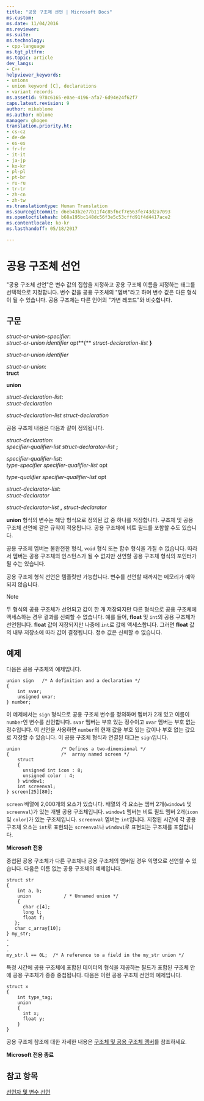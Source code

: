 ```yaml
---
title: "공용 구조체 선언 | Microsoft Docs"
ms.custom: 
ms.date: 11/04/2016
ms.reviewer: 
ms.suite: 
ms.technology:
- cpp-language
ms.tgt_pltfrm: 
ms.topic: article
dev_langs:
- C++
helpviewer_keywords:
- unions
- union keyword [C], declarations
- variant records
ms.assetid: 978c6165-e0ae-4196-afa7-6d94e24f62f7
caps.latest.revision: 9
author: mikeblome
ms.author: mblome
manager: ghogen
translation.priority.ht:
- cs-cz
- de-de
- es-es
- fr-fr
- it-it
- ja-jp
- ko-kr
- pl-pl
- pt-br
- ru-ru
- tr-tr
- zh-cn
- zh-tw
ms.translationtype: Human Translation
ms.sourcegitcommit: d6eb43b2e77b11f4c85f6cf7e563fe743d2a7093
ms.openlocfilehash: b68a195bc148dc56f3e5c53cffd91f4d4417ace2
ms.contentlocale: ko-kr
ms.lasthandoff: 05/18/2017

---
```

# <a name="union-declarations"></a>공용 구조체 선언
"공용 구조체 선언"은 변수 값의 집합을 지정하고 공용 구조체 이름을 지정하는 태그를 선택적으로 지정합니다. 변수 값을 공용 구조체의 "멤버"라고 하며 변수 값은 다른 형식이 될 수 있습니다. 공용 구조체는 다른 언어의 "가변 레코드"와 비슷합니다.  
  
## <a name="syntax"></a>구문  
 *struct-or-union-specifier*:  
 *struct-or-union identifier* opt**{** *struct-declaration-list* **}**  
  
 *struct-or-union identifier*  
  
 *struct-or-union*:  
 **truct**  
  
 **union**  
  
 *struct-declaration-list*:  
 *struct-declaration*  
  
 *struct-declaration-list struct-declaration*  
  
 공용 구조체 내용은 다음과 같이 정의됩니다.  
  
 *struct-declaration*:  
 *specifier-qualifier-list struct-declarator-list*  **;**  
  
 *specifier-qualifier-list*:  
 *type-specifier specifier-qualifier-list* opt  
  
 *type-qualifier specifier-qualifier-list* opt  
  
 *struct-declarator-list*:  
 *struct-declarator*  
  
 *struct-declarator-list*  **,**  *struct-declarator*  
  
 **union** 형식의 변수는 해당 형식으로 정의된 값 중 하나를 저장합니다. 구조체 및 공용 구조체 선언에 같은 규칙이 적용됩니다. 공용 구조체에 비트 필드를 포함할 수도 있습니다.  
  
 공용 구조체 멤버는 불완전한 형식, `void` 형식 또는 함수 형식을 가질 수 없습니다. 따라서 멤버는 공용 구조체의 인스턴스가 될 수 없지만 선언할 공용 구조체 형식의 포인터가 될 수는 있습니다.  
  
 공용 구조체 형식 선언은 템플릿만 가능합니다. 변수를 선언할 때까지는 메모리가 예약되지 않습니다.  
  
> [!NOTE]
>  두 형식의 공용 구조체가 선언되고 값이 한 개 저장되지만 다른 형식으로 공용 구조체에 액세스하는 경우 결과를 신뢰할 수 없습니다. 예를 들어, **float** 및 `int`의 공용 구조체가 선언됩니다. **float** 값이 저장되지만 나중에 `int`로 값에 액세스합니다. 그러면 **float** 값의 내부 저장소에 따라 값이 결정됩니다. 정수 값은 신뢰할 수 없습니다.  
  
## <a name="examples"></a>예제  
 다음은 공용 구조체의 예제입니다.  
  
```  
union sign   /* A definition and a declaration */  
{  
    int svar;  
    unsigned uvar;  
} number;  
```  
  
 이 예제에서는 `sign` 형식으로 공용 구조체 변수를 정의하며 멤버가 2개 있고 이름이 `number`인 변수를 선언합니다. `svar` 멤버는 부호 있는 정수이고 `uvar` 멤버는 부호 없는 정수입니다. 이 선언을 사용하면 `number`의 현재 값을 부호 있는 값이나 부호 없는 값으로 저장할 수 있습니다. 이 공용 구조체 형식과 연결된 태그는 `sign`입니다.  
  
```  
union               /* Defines a two-dimensional */  
{                   /*  array named screen */  
    struct      
    {   
      unsigned int icon : 8;    
      unsigned color : 4;  
    } window1;  
    int screenval;  
} screen[25][80];  
```  
  
 `screen` 배열에 2,000개의 요소가 있습니다. 배열의 각 요소는 멤버 2개(`window1` 및 `screenval`)가 있는 개별 공용 구조체입니다. `window1` 멤버는 비트 필드 멤버 2개(`icon` 및 `color`)가 있는 구조체입니다. `screenval` 멤버는 `int`입니다. 지정된 시간에 각 공용 구조체 요소는 `int`로 표현되는 `screenval`나 `window1`로 표현되는 구조체를 포함합니다.  
  
 **Microsoft 전용**  
  
 중첩된 공용 구조체가 다른 구조체나 공용 구조체의 멤버일 경우 익명으로 선언할 수 있습니다. 다음은 이름 없는 공용 구조체의 예제입니다.  
  
```  
struct str  
{  
    int a, b;  
    union            / * Unnamed union */  
    {  
      char c[4];  
      long l;  
      float f;  
   };  
   char c_array[10];  
} my_str;  
.  
.  
.  
my_str.l == 0L;  /* A reference to a field in the my_str union */  
```  
  
 특정 시간에 공용 구조체에 포함된 데이터의 형식을 제공하는 필드가 포함된 구조체 안에 공용 구조체가 종종 중첩됩니다. 다음은 이런 공용 구조체 선언의 예제입니다.  
  
```  
struct x  
{  
    int type_tag;  
    union  
    {  
      int x;  
      float y;  
    }  
}  
```  
  
 공용 구조체 참조에 대한 자세한 내용은 [구조체 및 공용 구조체 멤버](../c-language/structure-and-union-members.md)를 참조하세요.  
  
 **Microsoft 전용 종료**  
  
## <a name="see-also"></a>참고 항목  
 [선언자 및 변수 선언](../c-language/declarators-and-variable-declarations.md)
